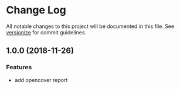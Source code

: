 # Change Log

All notable changes to this project will be documented in this file. See [versionize](https://github.com/saintedlama/versionize) for commit guidelines.

<a name="1.0.0"></a>
## 1.0.0 (2018-11-26)

### Features

* add opencover report


